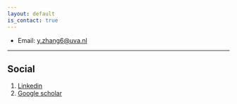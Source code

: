 ```yaml
---
layout: default
is_contact: true
---
```

* Email: [y.zhang6@uva.nl](mailto:y.zhang6@uva.nl)
---

## Social

1. [Linkedin](https://www.linkedin.com/in/yangjun-zhang-6103b3199/)
2. [Google scholar](https://scholar.google.com/citations?user=stmImoAAAAAJ&hl=zh-CN)
